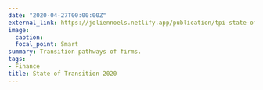 ```yaml
---
date: "2020-04-27T00:00:00Z"
external_link: https://joliennoels.netlify.app/publication/tpi-state-of-the-transition-2020/
image:
  caption: 
  focal_point: Smart
summary: Transition pathways of firms.
tags:
- Finance
title: State of Transition 2020
---
```

